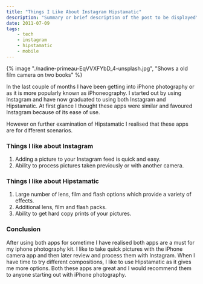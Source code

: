 ```yaml
---
title: "Things I Like About Instagram Hipstamatic"
description: "Summary or brief description of the post to be displayed"
date: 2011-07-09
tags: 
    - tech
    - instagram
    - hipstamatic
    - mobile
---
```


{% image "./nadine-primeau-EqVVXFYbD_4-unsplash.jpg", "Shows a old film camera on two books" %}

In the last couple of months I have been getting into iPhone photography or as it is more popularly known as iPhoneography. 
I started out by using Instagram and have now graduated to using both Instagram and Hipstamatic. 
At first glance I thought these apps were similar and favoured Instagram because of its ease of use. 

<!--more-->

However on further examination of Hipstamatic I realised that these apps are for different scenarios.

### Things I like about Instagram
1. Adding a picture to your Instagram feed is quick and easy.
2. Ability to process pictures taken previously or with another camera.

### Things I like about Hipstamatic
1. Large number of lens, film and flash options which provide a variety of effects.
2. Additional lens, film and flash packs.
3. Ability to get hard copy prints of your pictures.

### Conclusion
After using both apps for sometime I have realised both apps are a must for my iphone photography kit. I like to take quick pictures with the iPhone camera app and then later review and process them with Instagram. When I have time to try different compositions, I like to use Hipstamatic as it gives me more options. Both these apps are great and I would recommend them to anyone starting out with iPhone photography.